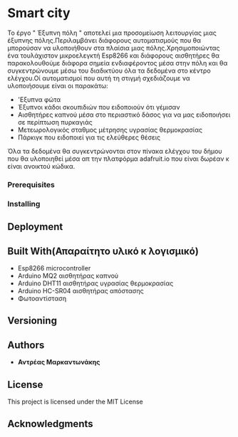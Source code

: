 # Smart city

Το έργο  " Έξυπνη πόλη " αποτελεί μια προσομείωση λειτουργίας μιας έξυπνης πόλης.Περιλαμβάνει διάφορους αυτοματισμούς που θα μπορούσαν να υλοποιήθουν 
στα πλαίσια μιας πόλης.Χρησιμοποιώντας ένα τουλάχιστον μικροελεγκτή Esp8266 και διάφορους αισθητήρες θα παρακολουθούμε διάφορα σημεία ενδιαφέροντος
μέσα στην πόλη και θα συγκεντρώνουμε μέσω του διαδικτύου όλα τα δεδομένα στο κέντρο ελέγχου.Οί αυτοματισμοί που αυτή τη στιγμή σχεδιάζουμε να υλοποιήσουμε είναι οι παρακάτω:
*  'Εξυπνα φώτα
*  Έξυπνοι κάδοι σκουπιδιών που ειδοποιούν ότι γέμισαν
*  Αισθητήρες καπνού μέσα στο περιαστικό δάσος για να μας ειδοποιήσει σε περίπτωση πυρκαγιάς
*  Μετεωρολογικός σταθμος μέτρησης υγρασίας θερμοκρασίας
*  Πάρκιγκ που ειδοποιεί για τις ελεύθερες θέσεις

Όλα τα δεδομένα θα συγκεντρώνονται στον πίνακα ελέγχου του δήμου που θα υλοποιηθεί μέσα απ την πλατφόρμα adafruit.io που είναι δωρέαν κ είναι ανοικτού κώδικα.


### Prerequisites


### Installing



## Deployment



## Built With(Απαραίτητο υλικό κ λογισμικό)

* Esp8266 microcontroller
* Arduino MQ2 αισθητήρας καπνού
* Arduino DHT11  αισθητήρας υγρασίας θερμοκρασίας
* Arduino HC-SR04 αισθητήρας απόστασης
* Φωτοαντίσταση 

## Versioning


## Authors

* **Αντρέας Μαρκαντωνάκης** 
## License

This project is licensed under the MIT License
## Acknowledgments


